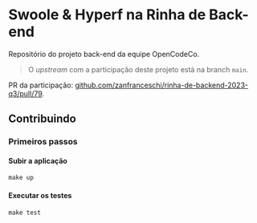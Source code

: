 # Swoole & Hyperf na Rinha de Back-end

Repositório do projeto back-end da equipe OpenCodeCo.

> O *upstream* com a participação deste projeto está na branch `main`.

PR da participação: [github.com/zanfranceschi/rinha-de-backend-2023-q3/pull/79](https://github.com/zanfranceschi/rinha-de-backend-2023-q3/pull/79).

## Contribuindo

### Primeiros passos

#### Subir a aplicação
```shell
make up
```

#### Executar os testes
```shell
make test
```
